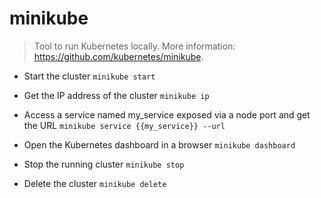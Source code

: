 # minikube
> Tool to run Kubernetes locally.
> More information: <https://github.com/kubernetes/minikube>.

- Start the cluster
`minikube start`

- Get the IP address of the cluster
`minikube ip`

- Access a service named my_service exposed via a node port and get the URL
`minikube service {{my_service}} --url`

- Open the Kubernetes dashboard in a browser
`minikube dashboard`

- Stop the running cluster
`minikube stop`

- Delete the cluster
`minikube delete`
